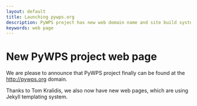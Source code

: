 ```yaml
---
layout: default
title: Launching pywps.org
description: PyWPS project has new web domain name and site build system
keywords: web page
---
```


# New PyWPS project web page

We are please to announce that PyWPS project finally can be found at the
<http://pywps.org> domain. 

Thanks to Tom Kralidis, we also now have new web pages, which are using Jekyll
templating system.

